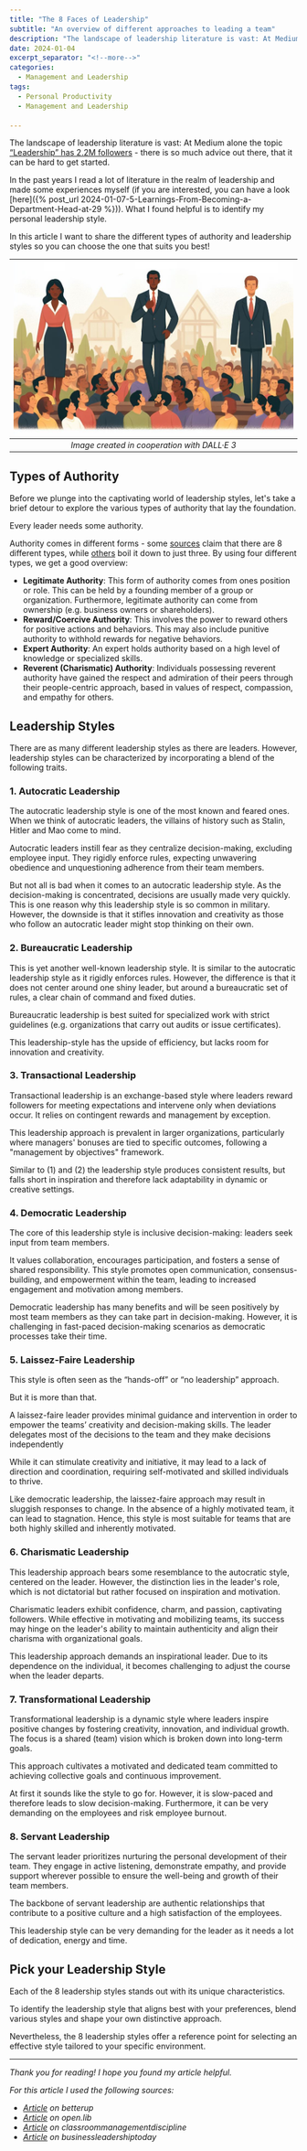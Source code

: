 ```yaml
---
title: "The 8 Faces of Leadership"
subtitle: "An overview of different approaches to leading a team"
description: "The landscape of leadership literature is vast: At Medium alone the topic “Leadership” has 251.000 followers - there is so much advice out there, that it can be hard to get started. In the past years I read a lot of literature in the realm of leadership and made some experiences myself. What I found helpful is to identify my personal leadership style. In this article I want to share the different types of authority and leadership styles so you can choose the one that suits you best!"
date: 2024-01-04
excerpt_separator: "<!--more-->"
categories:
  - Management and Leadership
tags:
  - Personal Productivity
  - Management and Leadership

---
```

The landscape of leadership literature is vast: At Medium alone the topic [“Leadership” has 2.2M followers](https://medium.com/tag/leadership) - there is so much advice out there, that it can be hard to get started.

In the past years I read a lot of literature in the realm of leadership and made some experiences myself (if you are interested, you can have a look [here]({% post_url 2024-01-07-5-Learnings-From-Becoming-a-Department-Head-at-29 %})). What I found helpful is to identify my personal leadership style.

In this article I want to share the different types of authority and leadership styles so you can choose the one that suits you best!

| ![image](/assets/images/Three_Different_Leaders_DALLE3.png) |
|:--:|
| *Image created in cooperation with DALL·E 3* |

## Types of Authority

Before we plunge into the captivating world of leadership styles, let's take a brief detour to explore the various types of authority that lay the foundation.

Every leader needs some authority.

Authority comes in different forms - some [sources](https://www.betterup.com/blog/types-of-authority) claim that there are 8 different types, while [others](https://open.lib.umn.edu/sociology/chapter/14-1-power-and-authority/) boil it down to just three. By using four different types, we get a good overview:

- **Legitimate Authority**: This form of authority comes from ones position or role. This can be held by a founding member of a group or organization. Furthermore, legitimate authority can come from ownership (e.g. business owners or shareholders).
- **Reward/Coercive Authority**: This involves the power to reward others for positive actions and behaviors. This may also include punitive authority to withhold rewards for negative behaviors.
- **Expert Authority**: An expert holds authority based on a high level of knowledge or specialized skills.
- **Reverent (Charismatic) Authority**: Individuals possessing reverent authority have gained the respect and admiration of their peers through their people-centric approach, based in values of respect, compassion, and empathy for others.

## Leadership Styles

There are as many different leadership styles as there are leaders. However, leadership styles can be characterized by incorporating a blend of the following traits.

### 1. Autocratic Leadership

The autocratic leadership style is one of the most known and feared ones. When we think of autocratic leaders, the villains of history such as Stalin, Hitler and Mao come to mind.

Autocratic leaders instill fear as they centralize decision-making, excluding employee input. They rigidly enforce rules, expecting unwavering obedience and unquestioning adherence from their team members.

But not all is bad when it comes to an autocratic leadership style. As the decision-making is concentrated, decisions are usually made very quickly. This is one reason why this leadership style is so common in military. However, the downside is that it stifles innovation and creativity as those who follow an autocratic leader might stop thinking on their own.

### 2. Bureaucratic Leadership

This is yet another well-known leadership style. It is similar to the autocratic leadership style as it rigidly enforces rules. However, the difference is that it does not center around one shiny leader, but around a bureaucratic set of rules, a clear chain of command and fixed duties.

Bureaucratic leadership is best suited for specialized work with strict guidelines (e.g. organizations that carry out audits or issue certificates).

This leadership-style has the upside of efficiency, but lacks room for innovation and creativity.

### 3. Transactional Leadership

Transactional leadership is an exchange-based style where leaders reward followers for meeting expectations and intervene only when deviations occur. It relies on contingent rewards and management by exception.

This leadership approach is prevalent in larger organizations, particularly where managers' bonuses are tied to specific outcomes, following a "management by objectives" framework.

Similar to (1) and (2) the leadership style produces consistent results, but falls short in inspiration and therefore lack adaptability in dynamic or creative settings.

### 4. Democratic Leadership

The core of this leadership style is inclusive decision-making: leaders seek input from team members.

It values collaboration, encourages participation, and fosters a sense of shared responsibility. This style promotes open communication, consensus-building, and empowerment within the team, leading to increased engagement and motivation among members.

Democratic leadership has many benefits and will be seen positively by most team members as they can take part in decision-making. However, it is challenging in fast-paced decision-making scenarios as democratic processes take their time.

### 5. Laissez-Faire Leadership

This style is often seen as the “hands-off” or “no leadership” approach.

But it is more than that.

A laissez-faire leader provides minimal guidance and intervention in order to empower the teams’ creativity and decision-making skills. The leader delegates most of the decisions to the team and they make decisions independently

While it can stimulate creativity and initiative, it may lead to a lack of direction and coordination, requiring self-motivated and skilled individuals to thrive.

Like democratic leadership, the laissez-faire approach may result in sluggish responses to change. In the absence of a highly motivated team, it can lead to stagnation. Hence, this style is most suitable for teams that are both highly skilled and inherently motivated.

### 6. Charismatic Leadership

This leadership approach bears some resemblance to the autocratic style, centered on the leader. However, the distinction lies in the leader's role, which is not dictatorial but rather focused on inspiration and motivation.

Charismatic leaders exhibit confidence, charm, and passion, captivating followers. While effective in motivating and mobilizing teams, its success may hinge on the leader's ability to maintain authenticity and align their charisma with organizational goals.

This leadership approach demands an inspirational leader. Due to its dependence on the individual, it becomes challenging to adjust the course when the leader departs.

### 7. Transformational Leadership

Transformational leadership is a dynamic style where leaders inspire positive changes by fostering creativity, innovation, and individual growth. The focus is a shared (team) vision which is broken down into long-term goals.

This approach cultivates a motivated and dedicated team committed to achieving collective goals and continuous improvement.

At first it sounds like the style to go for. However, it is slow-paced and therefore leads to slow decision-making. Furthermore, it can be very demanding on the employees and risk employee burnout.

### 8. Servant Leadership

The servant leader prioritizes nurturing the personal development of their team. They engage in active listening, demonstrate empathy, and provide support wherever possible to ensure the well-being and growth of their team members.

The backbone of servant leadership are authentic relationships that contribute to a positive culture and a high satisfaction of the employees.

This leadership style can be very demanding for the leader as it needs a lot of dedication, energy and time.

## Pick your Leadership Style

Each of the 8 leadership styles stands out with its unique characteristics.

To identify the leadership style that aligns best with your preferences, blend various styles and shape your own distinctive approach.

Nevertheless, the 8 leadership styles offer a reference point for selecting an effective style tailored to your specific environment.

---

*Thank you for reading! I hope you found my article helpful.*

*For this article I used the following sources:*

- *[Article](https://www.betterup.com/blog/types-of-authority) on betterup*
- *[Article](https://open.lib.umn.edu/sociology/chapter/14-1-power-and-authority/) on open.lib*
- *[Article](http://classroommanagementdiscipline.weebly.com/authorityleadership.html) on classroommanagementdiscipline*
- *[Article](https://businessleadershiptoday.com/what-are-the-8-types-of-leadership/#:~:text=The%20eight%20types%20of%20leadership,members%2C%20and%20the%20organization's%20goals.) on businessleadershiptoday*
